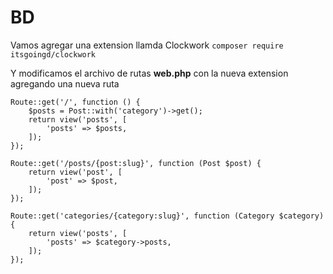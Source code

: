 # BD

Vamos agregar una extension llamda Clockwork `composer require itsgoingd/clockwork`

Y modificamos el archivo de rutas **web.php** con la nueva extension agregando una nueva ruta

```
Route::get('/', function () {
    $posts = Post::with('category')->get();
    return view('posts', [
        'posts' => $posts,
    ]);
});

Route::get('/posts/{post:slug}', function (Post $post) {
    return view('post', [
        'post' => $post,
    ]);
});

Route::get('categories/{category:slug}', function (Category $category) {
    return view('posts', [
        'posts' => $category->posts,
    ]);
});
```

